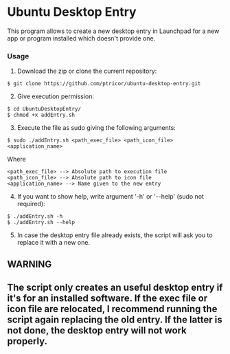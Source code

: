 # Ubuntu Desktop Entry

This program allows to create a new desktop entry in Launchpad for a new app or program installed which doesn't provide one.

### Usage
1. Download the zip or clone the current repository:
```
$ git clone https://github.com/ptricor/ubuntu-desktop-entry.git
```
2. Give execution permission:
```
$ cd UbuntuDesktopEntry/
$ chmod +x addEntry.sh
```
3. Execute the file as sudo giving the following arguments:
```
$ sudo ./addEntry.sh <path_exec_file> <path_icon_file> <application_name>
```
Where
```
<path_exec_file> --> Absolute path to execution file
<path_icon_file> --> Absolute path to icon file
<application_name> --> Name given to the new entry
```

4. If you want to show help, write argument '-h' or '--help' (sudo not required):
```
$ ./addEntry.sh -h
$ ./addEntry.sh --help
```
5. In case the desktop entry file already exists, the script will ask you to replace it with a new one.

## WARNING
## The script only creates an useful desktop entry if it's for an installed software. If the exec file or icon file are relocated, I recommend running the script again replacing the old entry. If the latter is not done, the desktop entry will not work properly.
